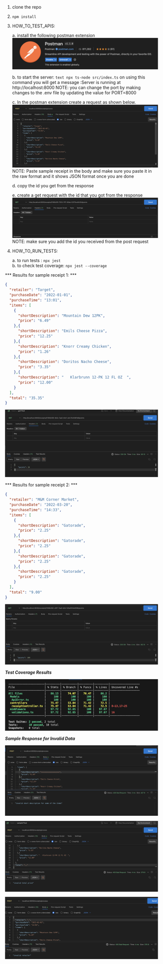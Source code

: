 
1. clone the repo
2. ```npm install```

3. HOW_TO_TEST_APIS:

    a. install the following postman extension
        ![Alt text](image.png)

    b. to start the server: ```text npx ts-node src/index.ts``` 
    on using this command you will get a message :Server is running at http://localhost:8000
    NOTE: you can change the port by making changes to the .env file by updating the value for PORT=8000

    c. In the postman extension create a request as shown below. 
       ![Alt text](image-4.png)
        NOTE: Paste sample receipt in the body and make sure you paste it in the raw format and it shows JSON format once you are done

    d. copy the id you get from the response

    e. create a get request with the id that you got from the response 
       ![Alt text](image-2.png)
        NOTE: make sure you add the id you received from the post request

4. HOW_TO_RUN_TESTS:

    a. to run tests : ```npx jest```   
    b. to check test coverage: ```npx jest --coverage```


*** Results for sample receipt 1: ***

```json
{
  "retailer": "Target",
  "purchaseDate": "2022-01-01",
  "purchaseTime": "13:01",
  "items": [
    {
      "shortDescription": "Mountain Dew 12PK",
      "price": "6.49"
    },{
      "shortDescription": "Emils Cheese Pizza",
      "price": "12.25"
    },{
      "shortDescription": "Knorr Creamy Chicken",
      "price": "1.26"
    },{
      "shortDescription": "Doritos Nacho Cheese",
      "price": "3.35"
    },{
      "shortDescription": "   Klarbrunn 12-PK 12 FL OZ  ",
      "price": "12.00"
    }
  ],
  "total": "35.35"
}
```
![Alt text](image-6.png)

*** Results for sample receipt 2: ***

```json
{
  "retailer": "M&M Corner Market",
  "purchaseDate": "2022-03-20",
  "purchaseTime": "14:33",
  "items": [
    {
      "shortDescription": "Gatorade",
      "price": "2.25"
    },{
      "shortDescription": "Gatorade",
      "price": "2.25"
    },{
      "shortDescription": "Gatorade",
      "price": "2.25"
    },{
      "shortDescription": "Gatorade",
      "price": "2.25"
    }
  ],
  "total": "9.00"
}
```

![Alt text](image-5.png)


***Test Coverage Results***

![Alt text](image-7.png)

***Sample Response for Invalid Data***

![Alt text](image-8.png)

![Alt text](image-9.png)

![Alt text](image-10.png)